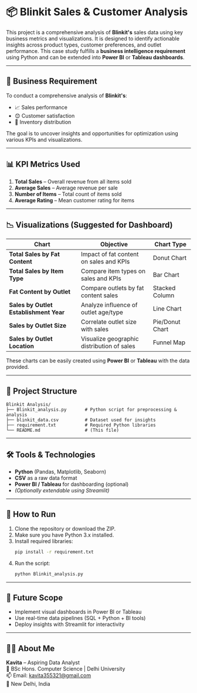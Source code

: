 
# 📦 Blinkit Sales & Customer Analysis

This project is a comprehensive analysis of **Blinkit's** sales data using key business metrics and visualizations. It is designed to identify actionable insights across product types, customer preferences, and outlet performance. This case study fulfills a **business intelligence requirement** using Python and can be extended into **Power BI** or **Tableau dashboards**.

---

## 🎯 Business Requirement

To conduct a comprehensive analysis of **Blinkit's**:
- 📈 Sales performance
- 😊 Customer satisfaction
- 🏪 Inventory distribution

The goal is to uncover insights and opportunities for optimization using various KPIs and visualizations.

---

## 📊 KPI Metrics Used

1. **Total Sales** – Overall revenue from all items sold  
2. **Average Sales** – Average revenue per sale  
3. **Number of Items** – Total count of items sold  
4. **Average Rating** – Mean customer rating for items

---

## 📉 Visualizations (Suggested for Dashboard)

| Chart | Objective | Chart Type |
|-------|-----------|------------|
| **Total Sales by Fat Content** | Impact of fat content on sales and KPIs | Donut Chart |
| **Total Sales by Item Type** | Compare item types on sales and KPIs | Bar Chart |
| **Fat Content by Outlet** | Compare outlets by fat content sales | Stacked Column |
| **Sales by Outlet Establishment Year** | Analyze influence of outlet age/type | Line Chart |
| **Sales by Outlet Size** | Correlate outlet size with sales | Pie/Donut Chart |
| **Sales by Outlet Location** | Visualize geographic distribution of sales | Funnel Map |

These charts can be easily created using **Power BI** or **Tableau** with the data provided.

---

## 📁 Project Structure

```
Blinkit Analysis/
├── Blinkit_analysis.py       # Python script for preprocessing & analysis
├── blinkit_data.csv          # Dataset used for insights
├── requirement.txt           # Required Python libraries
└── README.md                 # (This file)
```

---

## 🛠️ Tools & Technologies

- **Python** (Pandas, Matplotlib, Seaborn)
- **CSV** as a raw data format
- **Power BI / Tableau** for dashboarding (optional)
- *(Optionally extendable using Streamlit)*

---

## 🚀 How to Run

1. Clone the repository or download the ZIP.
2. Make sure you have Python 3.x installed.
3. Install required libraries:
   ```bash
   pip install -r requirement.txt
   ```
4. Run the script:
   ```bash
   python Blinkit_analysis.py
   ```

---

## 📌 Future Scope

- Implement visual dashboards in Power BI or Tableau
- Use real-time data pipelines (SQL + Python + BI tools)
- Deploy insights with Streamlit for interactivity

---

## 👩‍💻 About Me

**Kavita** – Aspiring Data Analyst  
💼 BSc Hons. Computer Science | Delhi University  
📫 Email: kavita355321@gmail.com  
📍 New Delhi, India
